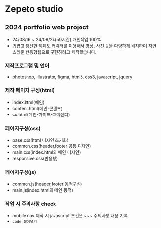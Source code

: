 # Zepeto studio
## 2024 portfolio web project
* 24/08/16 ~ 24/08/24(50시간) 개인작업 100%
* 귀엽고 참신한 제페토 캐릭터를 이용해서 영상, 사진 등을 다양하게 배치하며 자연스러운 반응형웹으로 구현하려고 제작했습니다.
### 제작프로그램 및 언어
* photoshop, illustrator, figma, html5, css3, javascript, jquery
### 제작 페이지 구성(html)
* index.html(메인)
* content.html(메인-콘텐츠)
* cs.html(메인-가이드-고객센터)
### 페이지구성(css)
* base.css(html 디자인 초기화)
* common.css(header,footer 공통 디자인)
* main.css(index.html의 메인 디자인)
* responsive.css(반응형)
### 페이지구성(js)
* common.js(header,footer 동적구성)
* main.js(index.html의 메인 동적)
### 작업 시 주의사항 check
* mobile nav 제작 시 javascript 조건문 ~~~ 주의사항 내용 기록
* `code 붙여넣기`